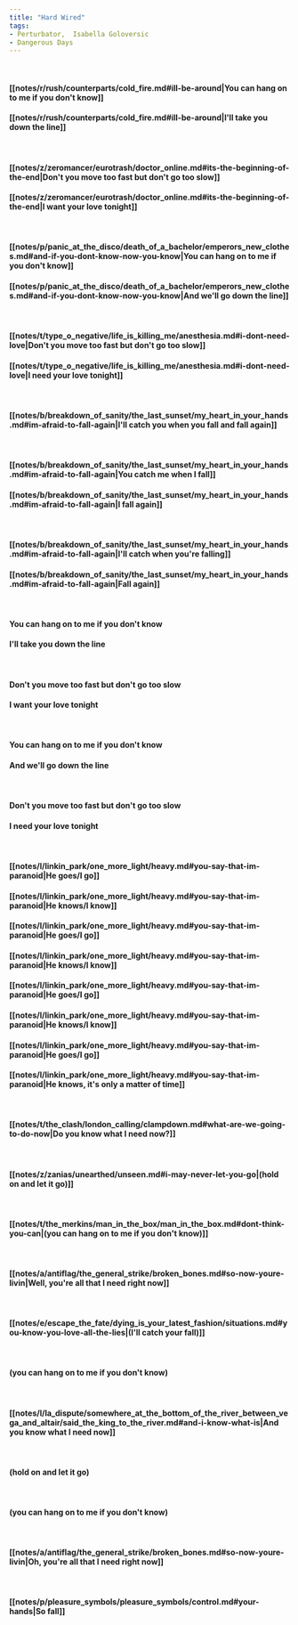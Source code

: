 ```yaml
---
title: "Hard Wired"
tags:
- Perturbator,  Isabella Goloversic
- Dangerous Days
---
```

&nbsp;
#### [[notes/r/rush/counterparts/cold_fire.md#ill-be-around|You can hang on to me if you don't know]]
#### [[notes/r/rush/counterparts/cold_fire.md#ill-be-around|I'll take you down the line]]
&nbsp;
#### [[notes/z/zeromancer/eurotrash/doctor_online.md#its-the-beginning-of-the-end|Don't you move too fast but don't go too slow]]
#### [[notes/z/zeromancer/eurotrash/doctor_online.md#its-the-beginning-of-the-end|I want your love tonight]]
&nbsp;
#### [[notes/p/panic_at_the_disco/death_of_a_bachelor/emperors_new_clothes.md#and-if-you-dont-know-now-you-know|You can hang on to me if you don't know]]
#### [[notes/p/panic_at_the_disco/death_of_a_bachelor/emperors_new_clothes.md#and-if-you-dont-know-now-you-know|And we'll go down the line]]
&nbsp;
#### [[notes/t/type_o_negative/life_is_killing_me/anesthesia.md#i-dont-need-love|Don't you move too fast but don't go too slow]]
#### [[notes/t/type_o_negative/life_is_killing_me/anesthesia.md#i-dont-need-love|I need your love tonight]]
&nbsp;
#### [[notes/b/breakdown_of_sanity/the_last_sunset/my_heart_in_your_hands.md#im-afraid-to-fall-again|I'll catch you when you fall and fall again]]
&nbsp;
#### [[notes/b/breakdown_of_sanity/the_last_sunset/my_heart_in_your_hands.md#im-afraid-to-fall-again|You catch me when I fall]]
#### [[notes/b/breakdown_of_sanity/the_last_sunset/my_heart_in_your_hands.md#im-afraid-to-fall-again|I fall again]]
&nbsp;
#### [[notes/b/breakdown_of_sanity/the_last_sunset/my_heart_in_your_hands.md#im-afraid-to-fall-again|I'll catch when you're falling]]
#### [[notes/b/breakdown_of_sanity/the_last_sunset/my_heart_in_your_hands.md#im-afraid-to-fall-again|Fall again]]
&nbsp;
#### You can hang on to me if you don't know
#### I'll take you down the line
&nbsp;
#### Don't you move too fast but don't go too slow
#### I want your love tonight
&nbsp;
#### You can hang on to me if you don't know
#### And we'll go down the line
&nbsp;
#### Don't you move too fast but don't go too slow
#### I need your love tonight
&nbsp;
#### [[notes/l/linkin_park/one_more_light/heavy.md#you-say-that-im-paranoid|He goes/I go]]
#### [[notes/l/linkin_park/one_more_light/heavy.md#you-say-that-im-paranoid|He knows/I know]]
#### [[notes/l/linkin_park/one_more_light/heavy.md#you-say-that-im-paranoid|He goes/I go]]
#### [[notes/l/linkin_park/one_more_light/heavy.md#you-say-that-im-paranoid|He knows/I know]]
#### [[notes/l/linkin_park/one_more_light/heavy.md#you-say-that-im-paranoid|He goes/I go]]
#### [[notes/l/linkin_park/one_more_light/heavy.md#you-say-that-im-paranoid|He knows/I know]]
#### [[notes/l/linkin_park/one_more_light/heavy.md#you-say-that-im-paranoid|He goes/I go]]
#### [[notes/l/linkin_park/one_more_light/heavy.md#you-say-that-im-paranoid|He knows, it's only a matter of time]]
&nbsp;
#### [[notes/t/the_clash/london_calling/clampdown.md#what-are-we-going-to-do-now|Do you know what I need now?]]
&nbsp;
#### [[notes/z/zanias/unearthed/unseen.md#i-may-never-let-you-go|(hold on and let it go)]]
&nbsp;
#### [[notes/t/the_merkins/man_in_the_box/man_in_the_box.md#dont-think-you-can|(you can hang on to me if you don't know)]]
&nbsp;
#### [[notes/a/antiflag/the_general_strike/broken_bones.md#so-now-youre-livin|Well, you're all that I need right now]]
&nbsp;
#### [[notes/e/escape_the_fate/dying_is_your_latest_fashion/situations.md#you-know-you-love-all-the-lies|(I'll catch your fall)]]
&nbsp;
#### (you can hang on to me if you don't know)
&nbsp;
#### [[notes/l/la_dispute/somewhere_at_the_bottom_of_the_river_between_vega_and_altair/said_the_king_to_the_river.md#and-i-know-what-is|And you know what I need now]]
&nbsp;
#### (hold on and let it go)
&nbsp;
#### (you can hang on to me if you don't know)
&nbsp;
#### [[notes/a/antiflag/the_general_strike/broken_bones.md#so-now-youre-livin|Oh, you're all that I need right now]]
&nbsp;
#### [[notes/p/pleasure_symbols/pleasure_symbols/control.md#your-hands|So fall]]
